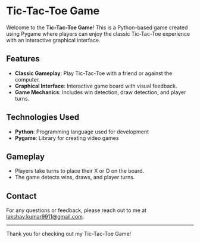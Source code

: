 # Tic-Tac-Toe Game

Welcome to the **Tic-Tac-Toe Game**! This is a Python-based game created using Pygame where players can enjoy the classic Tic-Tac-Toe experience with an interactive graphical interface.

## Features

- **Classic Gameplay**: Play Tic-Tac-Toe with a friend or against the computer.
- **Graphical Interface**: Interactive game board with visual feedback.
- **Game Mechanics**: Includes win detection, draw detection, and player turns.

## Technologies Used

- **Python**: Programming language used for development
- **Pygame**: Library for creating video games

## Gameplay

- Players take turns to place their X or O on the board.
- The game detects wins, draws, and player turns.


## Contact

For any questions or feedback, please reach out to me at [lakshay.kumar9911@gmail.com](mailto:lakshay.kumar9911@gmail.com).

---

Thank you for checking out my Tic-Tac-Toe Game!

